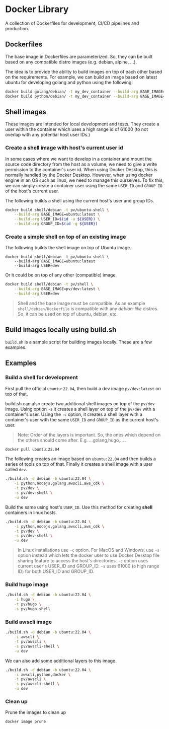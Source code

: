 # Docker Library

A collection of Dockerfiles for development, CI/CD pipelines and production. 

## Dockerfiles
The base image in Dockerfiles are parameterized. So, they can be built based on any compatible distro images (e.g. debian, alpine, ...). 

The idea is to provide the ability to build images on top of each other based on the requirements.
For example, we can build an image based on latest ubuntu for developing golang and python using the following:

```sh
docker build golang/debian/ -t my_dev_container --build-arg BASE_IMAGE=ubuntu:latest
docker build python/debian/ -t my_dev_container --build-arg BASE_IMAGE=my_dev_container
```

## Shell images
These images are intended for local development and tests. They create a user within the container which uses a high range id of 61000 (to not overlap with any potential host user IDs.)

### Create a shell image with host's current user id
In some cases where we want to develop in a container and mount the source code directory from the host as a volume, we need to give a write permission to the container's user id. When using Docker Desktop, this is normally handled by the Docker Desktop. However, when using docker engine in an OS such as linux, we need to manage this ourselves. To fix this, we can simply create a container user using the same `USER_ID` and `GROUP_ID` of the host's current user.

The following builds a shell using the current host's user and group IDs.

```sh
docker build shell/debian -t pv/ubuntu-shell \
    --build-arg BASE_IMAGE=ubuntu:latest \
    --build-arg USER_ID=$(id -u ${USER}) \
    --build-arg GROUP_ID=$(id -g ${USER})
```
### Create a simple shell on top of an existing image
The following builds the shell image on top of Ubuntu image.
```
docker build shell/debian -t pv/ubuntu-shell \
    --build-arg BASE_IMAGE=ubuntu:latest
    --build-arg USER=dev
```
Or it could be on top of any other (compatible) image.
```sh
docker build shell/debian -t pv/shell \
    --build-arg BASE_IMAGE=pv/dev:latest \
    --build-arg USER=dev
```
> Shell and the base image must be compatible. As an example `shell/debian/Dockerfile` is compatible with any *debian-like* distros. So, it can be used on top of ubuntu, debian, etc.

## Build images locally using build.sh
`build.sh` is a sample script for building images locally. These are a few examples.

## Examples

### Build a shell for development
First pull the official `ubuntu:22.04`, then build a dev image `pv/dev:latest` on top of that.

build.sh can also create two additional shell images on top of the `pv/dev` image. Using option `-s` it creates a shell layer on top of the `pv/dev` with a container's user. Using the `-c` option, it creates a shell layer with a container's user with the same `USER_ID` and `GROUP_ID` as the current host's user.

> Note: Order of the layers is important. So, the ones which depend on the others should come after. E.g. ...golang,hugo,... .

```sh
docker pull ubuntu:22.04
```
The following creates an image based on `ubuntu:22.04` and then builds a series of tools on top of that. Finally it creates a shell image with a user called `dev`.
```sh
./build.sh -d debian -b ubuntu:22.04 \
    -i python,nodejs,golang,awscli,aws_cdk \
    -t pv/dev \
    -s pv/dev-shell \
    -u dev
```

Build the same using host's `USER_ID`. Use this method for creating **shell** containers in linux hosts.

```sh
./build.sh -d debian -b ubuntu:22.04 \
    -i python,nodejs,golang,awscli,aws_cdk \
    -t pv/dev \
    -s pv/dev-shell \
    -u dev
```
> In Linux installations use `-c` option. For MacOS and Windows, use `-s` option instead which lets the docker user to use Docker Desktop file sharing feature to access the host's directories. `-c` option uses current user's USER_ID and GROUP_ID. `-s` uses 61000 (a high range ID) for both USER_ID and GROUP_ID.

### Build hugo image
```sh
./build.sh -d debian -b ubuntu:22.04 \
    -i hugo \
    -t pv/hugo \
    -s pv/hugo-shell
```
### Build awscli image
```sh
./build.sh -d debian -b ubuntu:22.04 \
    -i awscli \
    -t pv/awscli \
    -s pv/awscli-shell \
    -u dev
```
We can also add some additional layers to this image.
```sh
./build.sh -d debian -b ubuntu:22.04 \
    -i awscli,python,docker \
    -t pv/awscli \
    -s pv/awscli-shell \
    -u dev
```
### Clean up
Prune the images to clean up
```sh
docker image prune
```
